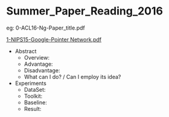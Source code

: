 # Summer_Paper_Reading_2016
eg: 0-ACL16-Ng-Paper_title.pdf


[1-NIPS15-Google-Pointer Network.pdf](http://papers.nips.cc/paper/5866-pointer-networks.pdf)
- Abstract
  - Overview:
  - Advantage:
  - Disadvantage:
  - What can I do? / Can I employ its idea?
- Experiments
  - DataSet:
  - Toolkit:
  - Baseline:
  - Result:


